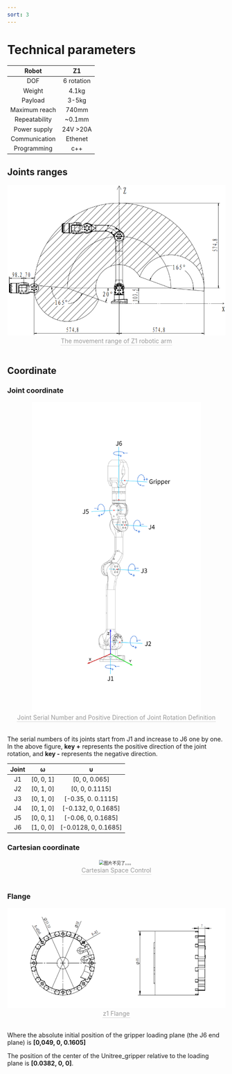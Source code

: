 ```yaml
---
sort: 3
---
```


# Technical parameters

|Robot|Z1|
|:-:|:-:|
|DOF|6 rotation |
|Weight|4.1kg|
|Payload|3-5kg|
|Maximum reach|740mm|
|Repeatability|~0.1mm|
|Power supply|24V >20A|
|Communication|Ethenet|
|Programming|c++|

## Joints ranges

<center>
<img src="../img/range.png" style="zoom:70%" alt=" 图片不见了。。。 "/>
<br>
<div style="color:orange; border-bottom: 0.1px solid #d9d9d9;
display: inline-block;
color: #999;
padding: 1px;">The movement range of Z1 robotic arm</div>
</center>
<br>

## Coordinate

### Joint coordinate

<center>
<img src="../img/z1_arm_coordinate.png" style="zoom:70%" alt=" 图片不见了。。。 "/>
<br>
<div style="color:orange; border-bottom: 0.1px solid #d9d9d9;
display: inline-block;
color: #999;
padding: 1px;">Joint Serial Number and Positive Direction of Joint Rotation Definition</div>
</center>
<br>

The serial numbers of its joints start from J1 and increase to J6 one by one. 
In the above figure, **key +** represents the positive direction of the joint rotation, 
and **key -** represents the negative direction. 

|Joint|ω|υ|
|:-:|:-:|:-:|
|J1|[0, 0, 1]|[0, 0, 0.065]|
|J2|[0, 1, 0]|[0, 0, 0.1115]|
|J3|[0, 1, 0]|[-0.35, 0. 0.1115]|
|J4|[0, 1, 0]|[-0.132, 0, 0.1685]|
|J5|[0, 0, 1]|[-0.06, 0, 0.1685]|
|J6|[1, 0, 0]|[-0.0128, 0, 0.1685]|

### Cartesian coordinate

<center>
<img src="../img/cartesian_example.jpg" style="zoom:70%" alt=" 图片不见了。。。 "/>
<br>
<div style="color:orange; border-bottom: 0.1px solid #d9d9d9;
display: inline-block;
color: #999;
padding: 1px;">Cartesian Space Control</div>
</center>
<br>

### Flange

<center>
<img src="../img/end flange.png" style="zoom:100%" alt=" 图片不见了。。。 "/>
<br>
<div style="color:orange; border-bottom: 0.1px solid #d9d9d9;
display: inline-block;
color: #999;
padding: 1px;">z1 Flange</div>
</center>
<br>

Where the absolute initial position of the gripper loading plane (the J6 end plane) is **[0,049, 0, 0.1605]**

The position of the center of the Unitree_gripper relative to the loading plane is **[0.0382, 0, 0]**.